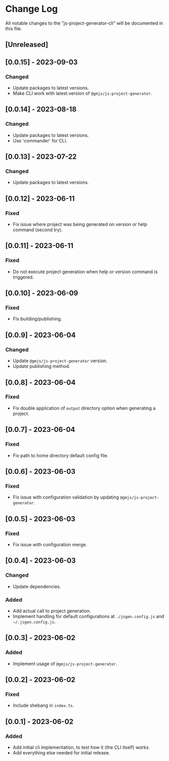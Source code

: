 # Change Log

All notable changes to the "js-project-generator-cli" will be documented in this file.

## [Unreleased]

## [0.0.15] - 2023-09-03

### Changed

- Update packages to latest versions.
- Make CLI work with latest version of `@gmjs/js-project-generator`.

## [0.0.14] - 2023-08-18

### Changed

- Update packages to latest versions.
- Use 'commander' for CLI.

## [0.0.13] - 2023-07-22

### Changed

- Update packages to latest versions.

## [0.0.12] - 2023-06-11

### Fixed

- Fix issue where project was being generated on version or help command (second try).

## [0.0.11] - 2023-06-11

### Fixed

- Do not execute project generation when help or version command is triggered.

## [0.0.10] - 2023-06-09

### Fixed

- Fix building/publishing.

## [0.0.9] - 2023-06-04

### Changed

- Update `@gmjs/js-project-generator` version.
- Update publishing method.

## [0.0.8] - 2023-06-04

### Fixed

- Fix double application of `output` directory option when generating a project.

## [0.0.7] - 2023-06-04

### Fixed

- Fix path to home directory default config file.

## [0.0.6] - 2023-06-03

### Fixed

- Fix issue with configuration validation by updating `@gmjs/js-project-generator`.

## [0.0.5] - 2023-06-03

### Fixed

- Fix issue with configuration merge.

## [0.0.4] - 2023-06-03

### Changed

- Update dependencies.

### Added

- Add actual call to project generation.
- Implement handling for default configurations at `./jsgen.config.js` and `~/.jsgen.config.js`.

## [0.0.3] - 2023-06-02

### Added

- Implement usage of `@gmjs/js-project-generator`.

## [0.0.2] - 2023-06-02

### Fixed

- Include shebang in `index.ts`.

## [0.0.1] - 2023-06-02

### Added

- Add initial cli implementation, to test how it (the CLI itself) works.
- Add everything else needed for initial release.

<!--
See: https://common-changelog.org/

## [0.0.1] - 2023-01-01

### Changed

### Added

### Removed

### Fixed
-->
